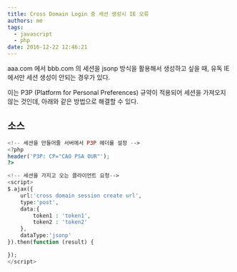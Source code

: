 ```yaml
---
title: Cross Domain Login 중 세션 생성시 IE 오류
authors: me
tags:
  - javascript
  - php
date: 2016-12-22 12:46:21
---
```


aaa.com 에서 bbb.com 의 세션을 jsonp 방식을 활용해서 생성하고 싶을 때,
유독 IE 에서만 세션 생성이 안되는 경우가 있다.

이는 P3P (Platform for Personal Preferences) 규약이 적용되어 세션을 가져오지 않는 것인데, 아래와 같은 방법으로 해결할 수 있다.

## 소스

```php
<!-- 세션을 만들어줄 서버에서 P3P 헤더를 설정 -->
<?php
header('P3P: CP="CAO PSA OUR"');
?>

<!-- 세션을 가지고 오는 클라이언트 요청-->
<script>
$.ajax({
    url:'cross domain session create url',
    type:'post',
    data:{
        token1 : 'token1',
        token2 : 'token2'
    },
    dataType:'jsonp'
}).then(function (result) {

});
</script>
```
